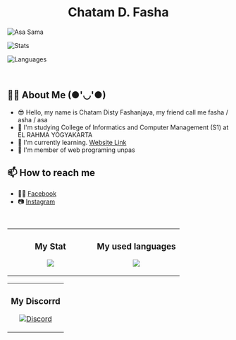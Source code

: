 <h1 align="center">Chatam D. Fasha</h1>
<p> <img src="https://komarev.com/ghpvc/?username=asasama&label=Profile%20views&color=0e75b6&style=flat" alt="Asa Sama" /> </p>
<p> <img alt="Stats" src="https://github-readme-stats.vercel.app/api?username=asasama&count_private=true&show_icons=true&show_icons=true&theme=dracula" /> </p>
<p> <img alt="Languages" src="https://github-readme-stats.vercel.app/api/top-langs/?username=asasama&layout=compact&langs_count=10&show_icons=true&theme=dracula" /> </p>
<br>

## 👨‍💻 About Me (●'◡'●)
- 😎 Hello, my name is Chatam Disty Fashanjaya, my friend call me fasha / asha / asa
- 🌱 I'm studying College of Informatics and Computer Management (S1) at EL RAHMA YOGYAKARTA
- 🔭 I'm currently learning. [Website Link](https://asasama.github.io/)
- 💬 I'm member of web programing unpas


## 📫 How to reach me
- 👩‍💻 [Facebook](https://facebook.com/shaaichi)
- 📷 [Instagram](https://www.instagram.com/shath.fa)

<br>

<table>
   <td width="50%" valign="top">
    <h3 align="center"> My Stat</h3>
    <p align="center">
      <img src="https://github-readme-stats.vercel.app/api?username=asasama&theme=algolia&column=7&no-frame=true" />
    </p>
   </td>
   <td width="50%" valign="top">
    <h3 align="center"> My used languages</h3>
     <p align="center">
      <img src="https://github-readme-stats.vercel.app/api/top-langs/?username=asasama&theme=outrun&column=7&no-frame=true"/>
     </p>
  </td>
</table>
<table>
   <td>
      <h3 align="center"> My Discorrd</h3>
      <p align="center">
         <a href="https://discord.com/users/936464136911585330"><img src="https://lanyard-profile-readme.vercel.app/api/936464136911585330" alt="Discord" /></a>
      </p>
   </td>
</table
